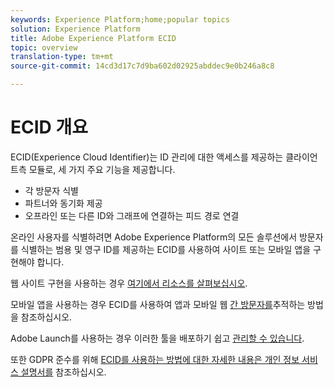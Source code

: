 ```yaml
---
keywords: Experience Platform;home;popular topics
solution: Experience Platform
title: Adobe Experience Platform ECID
topic: overview
translation-type: tm+mt
source-git-commit: 14cd3d17c7d9ba602d02925abddec9e0b246a8c8

---
```



# ECID 개요

ECID(Experience Cloud Identifier)는 ID 관리에 대한 액세스를 제공하는 클라이언트측 모듈로, 세 가지 주요 기능을 제공합니다.

- 각 방문자 식별
- 파트너와 동기화 제공
- 오프라인 또는 다른 ID와 그래프에 연결하는 피드 경로 연결

온라인 사용자를 식별하려면 Adobe Experience Platform의 모든 솔루션에서 방문자를 식별하는 범용 및 영구 ID를 제공하는 ECID를 사용하여 사이트 또는 모바일 앱을 구현해야 합니다.

웹 사이트 구현을 사용하는 경우 [여기에서 리소스를 살펴보십시오](https://docs.adobe.com/content/help/ko-KR/id-service/using/home.html).

모바일 앱을 사용하는 경우 ECID를 사용하여 앱과 모바일 웹 [간 방문자를](https://docs.adobe.com/content/help/en/mobile-services/ios/sdk-reference-ios/hybrid-app.html)추적하는 방법을 참조하십시오.

Adobe Launch를 사용하는 경우 이러한 툴을 배포하기 쉽고 [관리할 수 있습니다](https://docs.adobe.com/content/help/ko-KR/launch/using/overview.html).

또한 GDPR 준수를 위해 [ECID를 사용하는 방법에 대한 자세한 내용은 개인 정보 서비스 설명서를](../privacy-service/identity-data.md) 참조하십시오.

